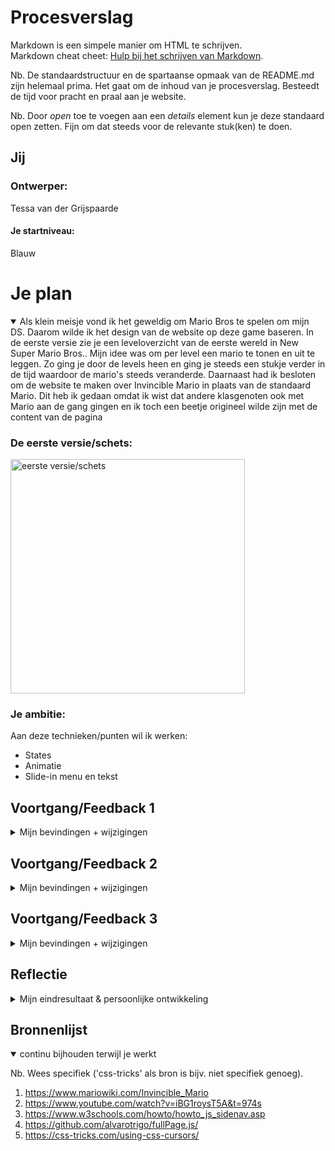# Procesverslag
Markdown is een simpele manier om HTML te schrijven.  
Markdown cheat cheet: [Hulp bij het schrijven van Markdown](https://github.com/adam-p/markdown-here/wiki/Markdown-Cheatsheet).

Nb. De standaardstructuur en de spartaanse opmaak van de README.md zijn helemaal prima. Het gaat om de inhoud van je procesverslag. Besteedt de tijd voor pracht en praal aan je website.

Nb. Door *open* toe te voegen aan een *details* element kun je deze standaard open zetten. Fijn om dat steeds voor de relevante stuk(ken) te doen.





## Jij

### Ontwerper:
Tessa van der Grijspaarde

#### Je startniveau:
Blauw





# Je plan

<details open>
  <summary>Als klein meisje vond ik het geweldig om Mario Bros te spelen om mijn DS. Daarom wilde ik het design van de website op deze game baseren. In de eerste versie zie je een leveloverzicht van de eerste wereld in New Super Mario Bros.. Mijn idee was om per level een mario te tonen en uit te leggen. Zo ging je door de levels heen en ging je steeds een stukje verder in de tijd waardoor de mario's steeds veranderde. Daarnaast had ik besloten om de website te maken over Invincible Mario in plaats van de standaard Mario. Dit heb ik gedaan omdat ik wist dat andere klasgenoten ook met Mario aan de gang gingen en ik toch een beetje origineel wilde zijn met de content van de pagina </summary>

  ### De eerste versie/schets:
  <img src="https://tessavdg.github.io/VIDii/readme-images/eersteversie-mario.png" width="375px" alt="eerste versie/schets">


  ### Je ambitie: 
  Aan deze technieken/punten wil ik werken:
  - States
  - Animatie
  - Slide-in menu en tekst
 
</details>




## Voortgang/Feedback 1

<details>
  <summary>Mijn bevindingen + wijzigingen</summary>

  ### Bevinding 1:
  Ik kreeg feedback van Job. Hij vertelde mij dat deze manier van levels tonen niet heel origineel is, omdat ik letterlijk een foto van de game heb. Mocht ik zelf iets illustreren zou dit al beter zijn en kan je er een eigen draai aan geven.

  #### oplossing:
  Hiermee ben ik aan de slag gegaan. Ik ben gaan schetsen en heb een pad gemaakt. De gebruiker volgt het pad en krijgt daarmee mee informatie. Het pad loopt door de gehele website en neemt de gebruiker dus echt mee. Om het pad heen komen vervolgens tekst en afbeelding van de Invincible Mario. Dit pad is verwerkt in de website.


  ### Bevinding 2:
  Job gaf aan dat er nog erg veel tekst te vinden is op de website.

  #### oplossing:
  Op dit moment was alleen de tekst op de homepagina aanwezig. Deze tekst heb ik voor 2/3 ingekort waardoor alleen de essentiële info op de website staat. Dit heb ik vervolgens ook doorgevoerd in de rest van de teksten.

  <img src="https://tessavdg.github.io/VIDii/readme-images/tekst_versie1.png" width="375px" alt="tekstv1">
  <img src="https://tessavdg.github.io/VIDii/readme-images/uiteindelijke_tekst.png" width="375px" alt="tekst final">


  ### Bevinding 3:
  "Ik zou sws rainbow kingdom erin doen, want invicible mario heeft alle kleuren van de regenboog," zei Job.

  #### oplossing:
  Deze suggestie heb ik niet doorgevoerd in de website. Dit omdat ik het wilde baseren op de werelden in New Super Mario Bros.. Hier komt Rainbow Kingdom niet in voor. De Rainbow heb ik wel nog verwerkt in de homepagina.

  <img src="https://tessavdg.github.io/VIDii/readme-images/uiteindelijke_tekst.png" width="375px" alt="tekstfinal">

</details>




## Voortgang/Feedback 2

<details>
  <summary>Mijn bevindingen + wijzigingen</summary>
  
  ### Bevinding 1:
  Er zijn nog geen hover states aangebracht in de interface.

  #### oplossing:
  Van dit punt was ik mij bewust. Na deze feeedback heb ik hover states aangemaakt over afbeeldingen en de pijlen in de navigatie. Alle afbeeldingen vergroten met .1 of .2 afhankelijk van de grootte.

  <img src="https://tessavdg.github.io/VIDii/readme-images/hover-states.png" width="375px" alt="hoverstates">

  ### Bevinding 2:
  Er zijn 2 javascript bestanden.

  #### oplossing:
  Er zijn inderdaad 2 scripts geladen in de website. Dit komt door gebruik van de Fullpage plug-in die ik heb gebruikt. Het is dus niet mogelijk om dit te veranderen.



  ### Bevinding 3:
  Geen comments in CSS.

  #### oplossing:
  Na deze feedback heb ik alle elementen onderverdeeld per wereld en dus per pagina. Deze staan duidelijk aangegeven in de CSS door meer regels te gebruiken.

  <img src="https://tessavdg.github.io/VIDii/readme-images/Comments.png" width="375px" alt="comments">

</details>



## Voortgang/Feedback 3

<details>
  <summary>Mijn bevindingen + wijzigingen</summary>
  
  ### Bevinding 1:
  Het pad moet nog werkend gemaakt worden.

  #### oplossing:
  Het pad wat ik door de interface wilde laten lopen was niet heel makkelijk om te maken. Dit mede door de plug-in die ik gebruikt had. Na wat gestuntel met de illustratie en deze meerdere keren net anders getekend te hebben, heb ik een manier gevonden om deze goed te laten tonen op de website.

  <img src="https://tessavdg.github.io/VIDii/readme-images/pad.png" width="375px" alt="pad">
  <img src="https://tessavdg.github.io/VIDii/readme-images/pad-code.png" width="375px" alt="pad-code">


  ### Bevinding 2:
  Hamburger menu icoon is wit en daardoor soms slecht te zien.

  #### oplossing:
  Door de gradient in de achtergrond is het menu icoon soms lastig te zien. Daarom heb ik deze zwart gemaakt. Nu is hij op elke pagina goed zichtbaar.



  ### Bevinding 3:
  Moersleutel als muis verbind Yentl niet meteen aan Mario.

  #### oplossing:
  Mario is loodgieter van beroep. Daarom is een moersleutel rredelijk logisch. Maar ik snap Yentls punt heel goed. Als je wat minder kennis hebt van mario is de moersleutel niet meteen te begrijpen. Daarom heb ik de cursor verandert naar het Mario embleem. Deze begrijpt iedereen.

  <img src="https://tessavdg.github.io/VIDii/readme-images/wrench.png" width="375px" alt="wrench">
  <img src="https://tessavdg.github.io/VIDii/readme-images/mario_emblem.png" width="375px" alt="mario embleem">

</details>




## Reflectie

<details>
  <summary>Mijn eindresultaat & persoonlijke ontwikkeling</summary>

  ### Je uitkomst - karakteristiek screenshot(s):
  <img src="https://tessavdg.github.io/VIDii/readme-images/uiteindelijke_tekst.png" width="375px" alt="final product">


  ### Dit ging goed/Heb ik geleerd: 
  Ik heb geleerd hoe ik animaties moet maken in CSS. Daarnaast heb ik geleerd hoe ik met een plug-in fullpage scrollen kan maken. Verder weet ik nu hoe ik elementen klikbaar kan maken in Javascript. Ook weet ik nu hoe ik items kan laten insliden zodra dit element actief wordt. Ten slotte weet ik nu hoe ik hover states kan gebruiken in code.

  <img src="https://tessavdg.github.io/VIDii/readme-images/yoshi_animatie.png" width="375px" alt="animatie yoshi">
  <img src="https://tessavdg.github.io/VIDii/readme-images/Fullpage-navigatie.png" width="375px" alt="navigatie">
  <img src="https://tessavdg.github.io/VIDii/readme-images/klikbaar_js.png" width="375px" alt="klikbare pijlen">
  <img src="https://tessavdg.github.io/VIDii/readme-images/hover-mario.png" width="375px" alt="hoveren over mario">
  


  ### Dit was lastig/Is niet gelukt:
  Het pad werkend laten maken vond ik lastig maar is wel gelukt. De Calc functie kende ik nog niet maar is zeer handig in gebruik. Verder had ik nog meer Easter Eggs en animaties willen toevoegen maar dit lukte niet wegens de beschikbare tijd die nog over was.

  <img src="https://tessavdg.github.io/VIDii/readme-images/pad-code.png" width="375px" alt="pad-code">
</details>





## Bronnenlijst

<details open>
<summary>continu bijhouden terwijl je werkt</summary>

Nb. Wees specifiek ('css-tricks' als bron is bijv. niet specifiek genoeg).

1. https://www.mariowiki.com/Invincible_Mario
2. https://www.youtube.com/watch?v=iBG1roysT5A&t=974s
3. https://www.w3schools.com/howto/howto_js_sidenav.asp
4. https://github.com/alvarotrigo/fullPage.js/
5. https://css-tricks.com/using-css-cursors/


</details>